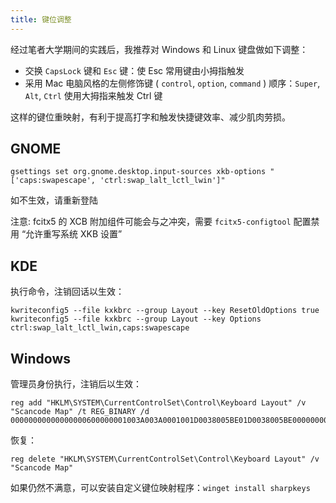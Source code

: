 ```yaml
---
title: 键位调整
---
```


经过笔者大学期间的实践后，我推荐对 Windows 和 Linux 键盘做如下调整：

- 交换 `CapsLock` 键和 `Esc` 键：使 Esc 常用键由小拇指触发
- 采用 Mac 电脑风格的左侧修饰键 ( `control`, `option`, `command` ) 顺序：`Super`, `Alt`, `Ctrl` 使用大拇指来触发 Ctrl 键

这样的键位重映射，有利于提高打字和触发快捷键效率、减少肌肉劳损。

## GNOME

    gsettings set org.gnome.desktop.input-sources xkb-options "['caps:swapescape', 'ctrl:swap_lalt_lctl_lwin']"

如不生效，请重新登陆

注意: fcitx5 的 XCB 附加组件可能会与之冲突，需要 `fcitx5-configtool` 配置禁用 “允许重写系统 XKB 设置”

## KDE

执行命令，注销回话以生效：

```shell
kwriteconfig5 --file kxkbrc --group Layout --key ResetOldOptions true
kwriteconfig5 --file kxkbrc --group Layout --key Options ctrl:swap_lalt_lctl_lwin,caps:swapescape
```

## Windows

管理员身份执行，注销后以生效：

    reg add "HKLM\SYSTEM\CurrentControlSet\Control\Keyboard Layout" /v "Scancode Map" /t REG_BINARY /d 00000000000000000600000001003A003A0001001D0038005BE01D0038005BE000000000

恢复：

    reg delete "HKLM\SYSTEM\CurrentControlSet\Control\Keyboard Layout" /v "Scancode Map"

如果仍然不满意，可以安装自定义键位映射程序：`winget install sharpkeys`
